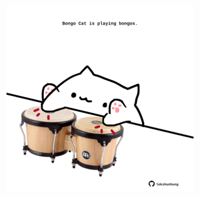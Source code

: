 <!-- built at 10/10/2024, 20:00:49 UTC -->
<p align="center">
  <img width="500" height="500" src="./ReadmeImage.svg">
</p>

